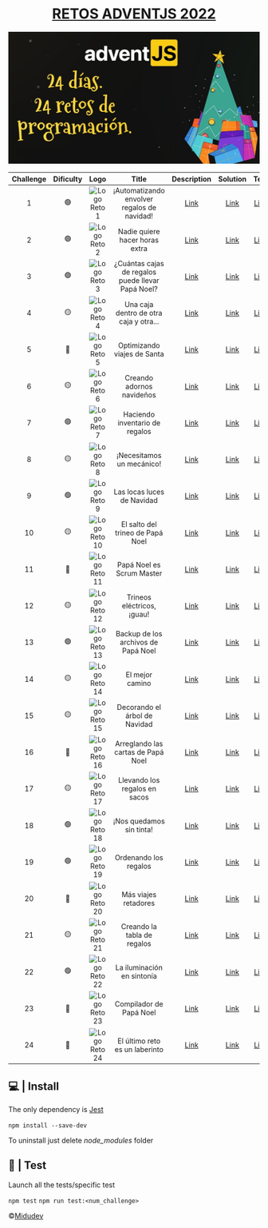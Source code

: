 <h1 style="text-align: center;">
    <a href="https://adventjs.dev/">RETOS ADVENTJS 2022</a>
</h1>

![AdventJs 2022](https://github.com/rellabacode/adventjs-2022/blob/master/static/cover.jpeg)

| Challenge | Dificulty |                                            Logo                                            |                       Title                       |                    Description                     |                                        Solution                                        | Test |
|:---------:|:---------:|:------------------------------------------------------------------------------------------:|:-------------------------------------------------:|:--------------------------------------------------:|:--------------------------------------------------------------------------------------:|:---: |
|     1     |    🟢     |  ![Logo Reto 1](https://github.com/rellabacode/adventjs-2022/blob/master/static/1.svg)  |    ¡Automatizando envolver regalos de navidad!    | [Link](https://adventjs.dev/es/challenges/2022/1)  | [Link](https://github.com/rellabacode/adventjs-2022/blob/master/src/challenge1.js)  | [Link](https://github.com/rellabacode/adventjs-2022/blob/master/test/challenge01.test.js)
|     2     |    🟢     |  ![Logo Reto 2](https://github.com/rellabacode/adventjs-2022/blob/master/static/2.svg)  |          Nadie quiere hacer horas extra           | [Link](https://adventjs.dev/es/challenges/2022/2)  | [Link](https://github.com/rellabacode/adventjs-2022/blob/master/src/challenge2.js)  | [Link](https://github.com/rellabacode/adventjs-2022/blob/master/test/challenge02.test.js)
|     3     |    🟢     |  ![Logo Reto 3](https://github.com/rellabacode/adventjs-2022/blob/master/static/3.svg)  | ¿Cuántas cajas de regalos puede llevar Papá Noel? | [Link](https://adventjs.dev/es/challenges/2022/3)  | [Link](https://github.com/rellabacode/adventjs-2022/blob/master/src/challenge3.js)  | [Link](https://github.com/rellabacode/adventjs-2022/blob/master/test/challenge03.test.js)
|     4     |    🟡     |  ![Logo Reto 4](https://github.com/rellabacode/adventjs-2022/blob/master/static/4.svg)  |      Una caja dentro de otra caja y otra...       | [Link](https://adventjs.dev/es/challenges/2022/4)  | [Link](https://github.com/rellabacode/adventjs-2022/blob/master/src/challenge4.js)  | [Link](https://github.com/rellabacode/adventjs-2022/blob/master/test/challenge04.test.js)
|     5     |    🔴     |  ![Logo Reto 5](https://github.com/rellabacode/adventjs-2022/blob/master/static/5.svg)  |            Optimizando viajes de Santa            | [Link](https://adventjs.dev/es/challenges/2022/5)  | [Link](https://github.com/rellabacode/adventjs-2022/blob/master/src/challenge5.js)  | [Link](https://github.com/rellabacode/adventjs-2022/blob/master/test/challenge05.test.js)
|     6     |    🟡     |  ![Logo Reto 6](https://github.com/rellabacode/adventjs-2022/blob/master/static/6.svg)  |             Creando adornos navideños             | [Link](https://adventjs.dev/es/challenges/2022/6)  | [Link](https://github.com/rellabacode/adventjs-2022/blob/master/src/challenge6.js)  | [Link](https://github.com/rellabacode/adventjs-2022/blob/master/test/challenge06.test.js)
|     7     |    🟢     |  ![Logo Reto 7](https://github.com/rellabacode/adventjs-2022/blob/master/static/7.svg)  |          Haciendo inventario de regalos           | [Link](https://adventjs.dev/es/challenges/2022/7)  | [Link](https://github.com/rellabacode/adventjs-2022/blob/master/src/challenge7.js)  | [Link](https://github.com/rellabacode/adventjs-2022/blob/master/test/challenge07.test.js)
|     8     |    🟡     |  ![Logo Reto 8](https://github.com/rellabacode/adventjs-2022/blob/master/static/8.svg)  |             ¡Necesitamos un mecánico!             | [Link](https://adventjs.dev/es/challenges/2022/8)  | [Link](https://github.com/rellabacode/adventjs-2022/blob/master/src/challenge8.js)  | [Link](https://github.com/rellabacode/adventjs-2022/blob/master/test/challenge08.test.js)
|     9     |    🟢     |  ![Logo Reto 9](https://github.com/rellabacode/adventjs-2022/blob/master/static/9.svg)  |            Las locas luces de Navidad             | [Link](https://adventjs.dev/es/challenges/2022/9)  | [Link](https://github.com/rellabacode/adventjs-2022/blob/master/src/challenge9.js)  | [Link](https://github.com/rellabacode/adventjs-2022/blob/master/test/challenge09.test.js)
|    10     |    🟡     | ![Logo Reto 10](https://github.com/rellabacode/adventjs-2022/blob/master/static/10.svg) |         El salto del trineo de Papá Noel          | [Link](https://adventjs.dev/es/challenges/2022/10) | [Link](https://github.com/rellabacode/adventjs-2022/blob/master/src/challenge10.js) | [Link](https://github.com/rellabacode/adventjs-2022/blob/master/test/challenge10.test.js)
|    11     |    🔴     | ![Logo Reto 11](https://github.com/rellabacode/adventjs-2022/blob/master/static/11.svg) |             Papá Noel es Scrum Master             | [Link](https://adventjs.dev/es/challenges/2022/11) | [Link](https://github.com/rellabacode/adventjs-2022/blob/master/src/challenge11.js) | [Link](https://github.com/rellabacode/adventjs-2022/blob/master/test/challenge11.test.js)
|    12     |    🟡     | ![Logo Reto 12](https://github.com/rellabacode/adventjs-2022/blob/master/static/12.svg) |            Trineos eléctricos, ¡guau!             | [Link](https://adventjs.dev/es/challenges/2022/12) | [Link](https://github.com/rellabacode/adventjs-2022/blob/master/src/challenge12.js) | [Link](https://github.com/rellabacode/adventjs-2022/blob/master/test/challenge12.test.js)
|    13     |    🟢     | ![Logo Reto 13](https://github.com/rellabacode/adventjs-2022/blob/master/static/13.svg) |        Backup de los archivos de Papá Noel        | [Link](https://adventjs.dev/es/challenges/2022/13) | [Link](https://github.com/rellabacode/adventjs-2022/blob/master/src/challenge13.js) | [Link](https://github.com/rellabacode/adventjs-2022/blob/master/test/challenge13.test.js)
|    14     |    🟡     | ![Logo Reto 14](https://github.com/rellabacode/adventjs-2022/blob/master/static/14.svg) |                  El mejor camino                  | [Link](https://adventjs.dev/es/challenges/2022/14) | [Link](https://github.com/rellabacode/adventjs-2022/blob/master/src/challenge14.js) | [Link](https://github.com/rellabacode/adventjs-2022/blob/master/test/challenge14.test.js)
|    15     |    🟡     | ![Logo Reto 15](https://github.com/rellabacode/adventjs-2022/blob/master/static/15.svg) |           Decorando el árbol de Navidad           | [Link](https://adventjs.dev/es/challenges/2022/15) | [Link](https://github.com/rellabacode/adventjs-2022/blob/master/src/challenge15.js) | [Link](https://github.com/rellabacode/adventjs-2022/blob/master/test/challenge15.test.js)
|    16     |    🔴     | ![Logo Reto 16](https://github.com/rellabacode/adventjs-2022/blob/master/static/16.svg) |        Arreglando las cartas de Papá Noel         | [Link](https://adventjs.dev/es/challenges/2022/16) | [Link](https://github.com/rellabacode/adventjs-2022/blob/master/src/challenge16.js) | [Link](https://github.com/rellabacode/adventjs-2022/blob/master/test/challenge16.test.js)
|    17     |    🟡     | ![Logo Reto 17](https://github.com/rellabacode/adventjs-2022/blob/master/static/17.svg) |           Llevando los regalos en sacos           | [Link](https://adventjs.dev/es/challenges/2022/17) | [Link](https://github.com/rellabacode/adventjs-2022/blob/master/src/challenge17.js) | [Link](https://github.com/rellabacode/adventjs-2022/blob/master/test/challenge17.test.js)
|    18     |    🟢     | ![Logo Reto 18](https://github.com/rellabacode/adventjs-2022/blob/master/static/18.svg) |             ¡Nos quedamos sin tinta!              | [Link](https://adventjs.dev/es/challenges/2022/18) | [Link](https://github.com/rellabacode/adventjs-2022/blob/master/src/challenge18.js) | [Link](https://github.com/rellabacode/adventjs-2022/blob/master/test/challenge18.test.js)
|    19     |    🟢     | ![Logo Reto 19](https://github.com/rellabacode/adventjs-2022/blob/master/static/19.svg) |               Ordenando los regalos               | [Link](https://adventjs.dev/es/challenges/2022/19) | [Link](https://github.com/rellabacode/adventjs-2022/blob/master/src/challenge19.js) | [Link](https://github.com/rellabacode/adventjs-2022/blob/master/test/challenge19.test.js)
|    20     |    🔴     | ![Logo Reto 20](https://github.com/rellabacode/adventjs-2022/blob/master/static/20.svg) |               Más viajes retadores                | [Link](https://adventjs.dev/es/challenges/2022/20) | [Link](https://github.com/rellabacode/adventjs-2022/blob/master/src/challenge20.js) | [Link](https://github.com/rellabacode/adventjs-2022/blob/master/test/challenge20.test.js)
|    21     |    🟡     | ![Logo Reto 21](https://github.com/rellabacode/adventjs-2022/blob/master/static/21.svg) |            Creando la tabla de regalos            | [Link](https://adventjs.dev/es/challenges/2022/21) | [Link](https://github.com/rellabacode/adventjs-2022/blob/master/src/challenge21.js) | [Link](https://github.com/rellabacode/adventjs-2022/blob/master/test/challenge21.test.js)
|    22     |    🟢     | ![Logo Reto 22](https://github.com/rellabacode/adventjs-2022/blob/master/static/22.svg) |            La iluminación en sintonía             | [Link](https://adventjs.dev/es/challenges/2022/22) | [Link](https://github.com/rellabacode/adventjs-2022/blob/master/src/challenge22.js) | [Link](https://github.com/rellabacode/adventjs-2022/blob/master/test/challenge22.test.js)
|    23     |    🔴     | ![Logo Reto 23](https://github.com/rellabacode/adventjs-2022/blob/master/static/23.svg) |              Compilador de Papá Noel              | [Link](https://adventjs.dev/es/challenges/2022/23) | [Link](https://github.com/rellabacode/adventjs-2022/blob/master/src/challenge23.js) | [Link](https://github.com/rellabacode/adventjs-2022/blob/master/test/challenge23.test.js)
|    24     |    🔴     | ![Logo Reto 24](https://github.com/rellabacode/adventjs-2022/blob/master/static/24.svg) |          El último reto es un laberinto           | [Link](https://adventjs.dev/es/challenges/2022/24) | [Link](https://github.com/rellabacode/adventjs-2022/blob/master/src/challenge24.js) | [Link](https://github.com/rellabacode/adventjs-2022/blob/master/test/challenge24.test.js)

## 💻 | Install

The only dependency is [Jest](https://jestjs.io/es-ES/)

`npm install --save-dev`

To uninstall just delete *node_modules* folder

## 🔧 | Test

Launch all the tests/specific test

`npm test` `npm run test:<num_challenge>`


©[Midudev](https://midu.dev/)